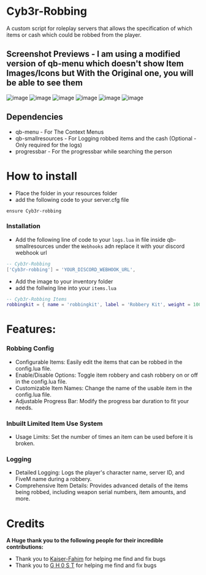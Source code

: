# Cyb3r-Robbing
A custom script for roleplay servers that allows the specification of which items or cash which could be robbed from the player.

## Screenshot Previews - I am using a modified version of qb-menu which doesn't show Item Images/Icons but With the Original one, you will be able to see them
![image](https://media.discordapp.net/attachments/1213222011170717706/1252421091125891163/Screenshot_430.png?ex=66722788&is=6670d608&hm=9b137ce95220e5717428bbcb63d1313824da4bf0aeff14e658e81b404845aba8&=&format=webp&quality=lossless&width=1193&height=671)
![image](https://media.discordapp.net/attachments/1213222011170717706/1252421092065284177/Screenshot_431.png?ex=66722789&is=6670d609&hm=76439cda76b50a64e43ccc58f3c6a899a2518462fc0d2de98c239ebce477f144&=&format=webp&quality=lossless&width=1193&height=671)
![image](https://cdn.discordapp.com/attachments/1213222011170717706/1252421092744892497/Screenshot_432.png?ex=66722789&is=6670d609&hm=fc81f8a2cb808f77b92c2aa583a725d6f907b30d9020bdf8e408174b8f0fabc8&)
![image](https://cdn.discordapp.com/attachments/1213222011170717706/1252421095139709010/Screenshot_433.png?ex=66722789&is=6670d609&hm=57123299f03180b7b4a2075c79252862534e72fe1acc708fd99e3374e4ffc285&)
![image](https://cdn.discordapp.com/attachments/1213222011170717706/1252424125792649276/image.png?ex=66722a5c&is=6670d8dc&hm=fe2a341afffd4582cadf3685727717769d5c0de389d1a4625724944c13ce1fec&)
![image](https://cdn.discordapp.com/attachments/1213222011170717706/1252424329568849982/image.png?ex=66722a8d&is=6670d90d&hm=8a023528bcdc3963264252ff34c89ab5b28914db3d2b3897106400f5600b1e5c&)

## Dependencies
- qb-menu - For The Context Menus
- qb-smallresources - For Logging robbed items and the cash (Optional - Only required for the logs)
- progressbar - For the progressbar while searching the person

# How to install

- Place the folder in your resources folder
- add the following code to your server.cfg file

```
ensure Cyb3r-robbing
```
### Installation

- Add the following line of code to your `logs.lua` in file inside qb-smallresources under the `Webhooks` adn replace it with your discord webhook url

```lua
-- Cyb3r-Robbing
['Cyb3r-robbing'] = 'YOUR_DISCORD_WEBHOOK_URL',

```

- Add the image to your inventory folder
- add the follwing line into your `items.lua`

```lua
-- Cyb3r-Robbing Items
robbingkit = { name = 'robbingkit', label = 'Robbery Kit', weight = 1000, type = 'item', image = 'robbingkit.png', unique = true, useable = true, shouldClose = true, description = 'A Robbery Kit that can be used to search people' },
```

# Features:
### Robbing Config
- Configurable Items: Easily edit the items that can be robbed in the config.lua file.
- Enable/Disable Options: Toggle item robbery and cash robbery on or off in the config.lua file.
- Customizable Item Names: Change the name of the usable item in the config.lua file.
- Adjustable Progress Bar: Modify the progress bar duration to fit your needs.

### Inbuilt Limited Item Use System
- Usage Limits: Set the number of times an item can be used before it is broken.

### Logging
- Detailed Logging: Logs the player's character name, server ID, and FiveM name during a robbery.
- Comprehensive Item Details: Provides advanced details of the items being robbed, including weapon serial numbers, item amounts, and more.

# Credits

**A Huge thank you to the following people for their incredible contributions:**
- Thank you to [Kaiser-Fahim](https://github.com/KaiserFahim) for helping me find and fix bugs
- Thank you to [G H 0 S T](https://github.com/NoT-Gh0sT) for helping me find and fix bugs